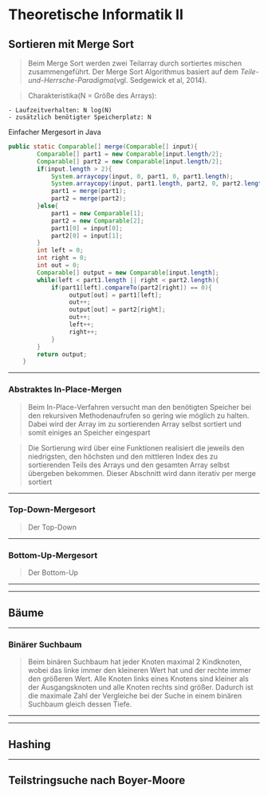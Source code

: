 # Theoretische Informatik II

## Sortieren mit Merge Sort
>Beim Merge Sort werden zwei Teilarray durch sortiertes mischen zusammengeführt.
Der Merge Sort Algorithmus basiert auf dem *Teile-und-Herrsche-Paradigma*(vgl. Sedgewick et al, 2014).

>Charakteristika(N = Größe des Arrays):

	- Laufzeitverhalten: N log(N)
	- zusätzlich benötigter Speicherplatz: N


Einfacher Mergesort in Java

```Java
public static Comparable[] merge(Comparable[] input){
		Comparable[] part1 = new Comparable[input.length/2];
		Comparable[] part2 = new Comparable[input.length/2];
		if(input.length > 2){
			System.arraycopy(input, 0, part1, 0, part1.length);
			System.arraycopy(input, part1.length, part2, 0, part2.length);
			part1 = merge(part1);
			part2 = merge(part2);
		}else{
			part1 = new Comparable[1];
			part2 = new Comparable[2];
			part1[0] = input[0];
			part2[0] = input[1];
		}
		int left = 0;
		int right = 0;
		int out = 0;
		Comparable[] output = new Comparable[input.length];
		while(left < part1.length || right < part2.length){
			if(part1[left].compareTo(part2[right]) == 0){
				 output[out] = part1[left];
				 out++;
				 output[out] = part2[right];
				 out++;
				 left++;
				 right++;
			}
		}
		return output;
	}
```

---
### Abstraktes In-Place-Mergen
>Beim In-Place-Verfahren versucht man den benötigten Speicher bei den rekursiven Methodenaufrufen so gering wie möglich zu halten.
Dabei wird der Array im zu sortierenden Array selbst sortiert und somit einiges an Speicher eingespart

> Die Sortierung wird über eine Funktionen realisiert die jeweils den niedrigsten, den höchsten und den mittleren Index des zu sortierenden Teils des Arrays und den gesamten Array selbst übergeben bekommen. Dieser Abschnitt wird dann iterativ per merge sortiert
---
### Top-Down-Mergesort
>Der Top-Down
---
### Bottom-Up-Mergesort
>Der Bottom-Up
---
---
## Bäume

---
### Binärer Suchbaum
> Beim binären Suchbaum hat jeder Knoten maximal 2 Kindknoten, wobei das linke immer den kleineren Wert hat und der rechte immer den größeren Wert. Alle Knoten links eines Knotens sind kleiner als der Ausgangsknoten und alle Knoten rechts sind größer. Dadurch ist die maximale Zahl der Vergleiche bei der Suche in einem binären Suchbaum gleich dessen Tiefe.
---
---


## Hashing
---
## Teilstringsuche nach Boyer-Moore